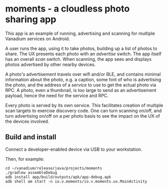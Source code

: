 # moments - a cloudless photo sharing app

This app is an example of running, advertising and scanning for
multiple Vanadium services on Android.

A user runs the app, using it to take photos, building up a list of
photos to share.  The UX presents each photo with an _advertise_
switch.  The app itself has an overall _scan_ switch.  When scanning,
the app sees and displays photos advertised by other nearby devices.

A photo's advertisement travels over wifi and/or BLE, and contains
minimal information about the photo, e.g. a caption, some hint of who
is advertising the photo, and the address of a _service_ to use to get
the actual photo via RPC.  A photo, even a thumbnail, is too large to
send as an advertisement payload, hence the need for the service and
RPC.

Every photo is served by its own service.  This facilitates creation
of multiple scan targets to exercise discovery code.  One can turn
scanning on/off, and turn advertising on/off on a per photo basis to
see the impact on the UX of the devices involved.

## Build and install

Connect a developer-enabled device via USB to your workstation.

Then, for example:

```
cd ~/vanadium/release/java/projects/moments
./gradlew assembleDebug
adb install app/build/outputs/apk/app-debug.apk
adb shell am start -n io.v.moments/io.v.moments.ux.MainActivity
```
